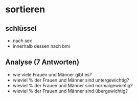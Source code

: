 # sortieren

## schlüssel

-   nach sex
-   innerhalb dessen nach bmi

## Analyse (7 Antworten)

-   wie viele Frauen und Männer gibt es?
-   wieviel % der Frauen und Männer sind untergewichtig?
-   wieviel % der Frauen und Männer sind normalgewichtig?
-   wieviel % der Frauen und Männer sind übergewichtig?
